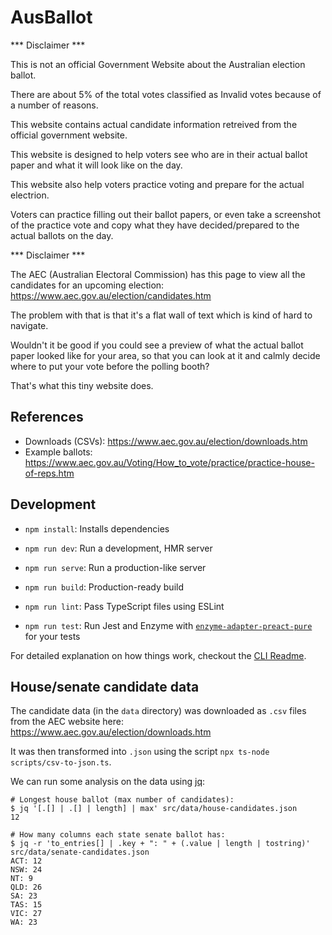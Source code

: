 # AusBallot

*** Disclaimer *** 

This is not an official Government Website about the Australian election ballot. 

There are about 5% of the total votes classified as Invalid votes because of a number of reasons. 

This website contains actual candidate information retreived from the official government website.

This website is designed to help voters see who are in their actual ballot paper and what it will look like on the day.

This website also help voters practice voting and prepare for the actual electrion.

Voters can practice filling out their ballot papers, or even take a screenshot of the practice vote and copy what they have decided/prepared to the actual ballots on the day.

*** Disclaimer *** 

The AEC (Australian Electoral Commission) has this page to view all the candidates for an upcoming election:
https://www.aec.gov.au/election/candidates.htm

The problem with that is that it's a flat wall of text which is kind of hard to navigate.

Wouldn't it be good if you could see a preview of what the actual ballot paper looked like for your area,
so that you can look at it and calmly decide where to put your vote before the polling booth?

That's what this tiny website does.

## References

- Downloads (CSVs): <https://www.aec.gov.au/election/downloads.htm>
- Example ballots: <https://www.aec.gov.au/Voting/How_to_vote/practice/practice-house-of-reps.htm>

## Development

- `npm install`: Installs dependencies

- `npm run dev`: Run a development, HMR server

- `npm run serve`: Run a production-like server

- `npm run build`: Production-ready build

- `npm run lint`: Pass TypeScript files using ESLint

- `npm run test`: Run Jest and Enzyme with
  [`enzyme-adapter-preact-pure`](https://github.com/preactjs/enzyme-adapter-preact-pure) for
  your tests

For detailed explanation on how things work, checkout the [CLI Readme](https://github.com/developit/preact-cli/blob/master/README.md).

## House/senate candidate data

The candidate data (in the `data` directory) was downloaded as `.csv` files from the AEC website here: <https://www.aec.gov.au/election/downloads.htm>

It was then transformed into `.json` using the script `npx ts-node scripts/csv-to-json.ts`.

We can run some analysis on the data using [jq](https://stedolan.github.io/jq/):

```
# Longest house ballot (max number of candidates):
$ jq '[.[] | .[] | length] | max' src/data/house-candidates.json
12

# How many columns each state senate ballot has:
$ jq -r 'to_entries[] | .key + ": " + (.value | length | tostring)' src/data/senate-candidates.json
ACT: 12
NSW: 24
NT: 9
QLD: 26
SA: 23
TAS: 15
VIC: 27
WA: 23
```
